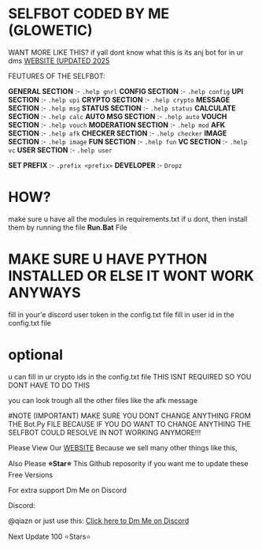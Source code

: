 # SELFBOT CODED BY ME (GLOWETIC) 
WANT MORE LIKE THIS?
if yall dont know what this is its anj bot for in ur dms
[WEBSITE (UPDATED 2025](https://gloweticc.netlify.app/)



FEUTURES OF THE SELFBOT:

**GENERAL SECTION** :- `.help gnrl`
 **CONFIG SECTION** :- `.help config`
 **UPI SECTION** :- `.help upi`
 **CRYPTO SECTION** :- `.help crypto`
 **MESSAGE SECTION** :- `.help msg`
 **STATUS SECTION** :- `.help status`
 **CALCULATE SECTION** :- `.help calc`
 **AUTO MSG SECTION** :- `.help auto`
 **VOUCH SECTION** :- `.help vouch`
**MODERATION SECTION** :- `.help mod`
 **AFK SECTION** :- `.help afk`
**CHECKER SECTION** :- `.help checker`
 **IMAGE SECTION** :- `.help image`
 **FUN SECTION** :- `.help fun`
 **VC SECTION** :- `.help vc`
 **USER SECTION** :- `.help user`


 **SET PREFIX** :- `.prefix <prefix>`
 **DEVELOPER** :- `Dropz`

# HOW?

make sure u have all the modules in requirements.txt
if u dont, then install them by running the file **Run.Bat** File

# MAKE SURE U HAVE PYTHON INSTALLED OR ELSE IT WONT WORK ANYWAYS


fill in your'e discord user token in the config.txt file 
fill in user id in the config.txt file

# optional 
u can fill in ur crypto ids in the config.txt file THIS ISNT REQUIRED SO YOU DONT HAVE TO DO THIS

you can look trough all the other files like the afk message 

#NOTE (IMPORTANT)
MAKE SURE YOU DONT CHANGE ANYTHING FROM THE Bot.Py FILE BECAUSE IF YOU DO WANT TO CHANGE ANYTHING THE SELFBOT COULD RESOLVE IN NOT WORKING ANYMORE!!!

Please View Our [WEBSITE](https://gloweticc.netlify.app/) Because we sell many other things like this,

Also Please **⭐️Star⭐️** This Github reposority if you want me to update these Free Versions

For extra support Dm Me on Discord 

Discord:

@qiazn or just use this:  [Click here to Dm Me on Discord](https://discord.com/users/251453072872570880)

Next Update 100 ⭐️Stars⭐️


